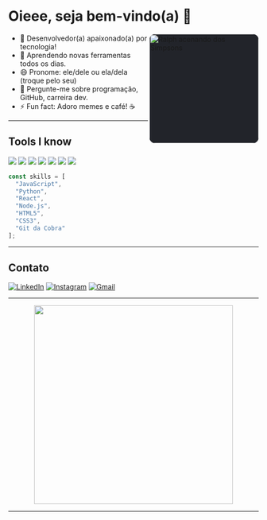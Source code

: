 # Oieee, seja bem-vindo(a) 👋

<p align="left">
  <img src="https://media.giphy.com/media/l0MYt5jPR6QX5pnqM/giphy.gif" width="220" alt="Ralph acenando dos Simpsons" align="right" style="background:#22242a; border-radius:12px;"/>
</p>

- 🔭 Desenvolvedor(a) apaixonado(a) por tecnologia!
- 🌱 Aprendendo novas ferramentas todos os dias.
- 😄 Pronome: ele/dele ou ela/dela (troque pelo seu)
- 💬 Pergunte-me sobre programação, GitHub, carreira dev.
- ⚡ Fun fact: Adoro memes e café! ☕

---

## Tools I know

<p align="left">
  <img src="https://img.shields.io/badge/-JavaScript-333?style=flat&logo=javascript" />
  <img src="https://img.shields.io/badge/-Python-333?style=flat&logo=python" />
  <img src="https://img.shields.io/badge/-React-333?style=flat&logo=react" />
  <img src="https://img.shields.io/badge/-Node.js-333?style=flat&logo=node.js" />
  <img src="https://img.shields.io/badge/-HTML5-333?style=flat&logo=html5" />
  <img src="https://img.shields.io/badge/-CSS3-333?style=flat&logo=css3" />
  <img src="https://img.shields.io/badge/-Git%20da%20Cobra-333?style=flat&logo=github" />
  <!-- Adicione outras badges conforme desejar -->
</p>

```js
const skills = [
  "JavaScript",
  "Python",
  "React",
  "Node.js",
  "HTML5",
  "CSS3",
  "Git da Cobra"
];
```

---

## Contato

[![LinkedIn](https://img.shields.io/badge/-LinkedIn-181717?style=flat&logo=linkedin)](https://linkedin.com/in/seulinkedin)
[![Instagram](https://img.shields.io/badge/-Instagram-181717?style=flat&logo=instagram)](https://instagram.com/seuusuario)
[![Gmail](https://img.shields.io/badge/-Gmail-181717?style=flat&logo=gmail)](mailto:seuemail@email.com)

---

<p align="center">
  <img src="https://github-readme-stats.vercel.app/api?username=Kayquews&show_icons=true&theme=radical" width="400"/>
</p>

---



